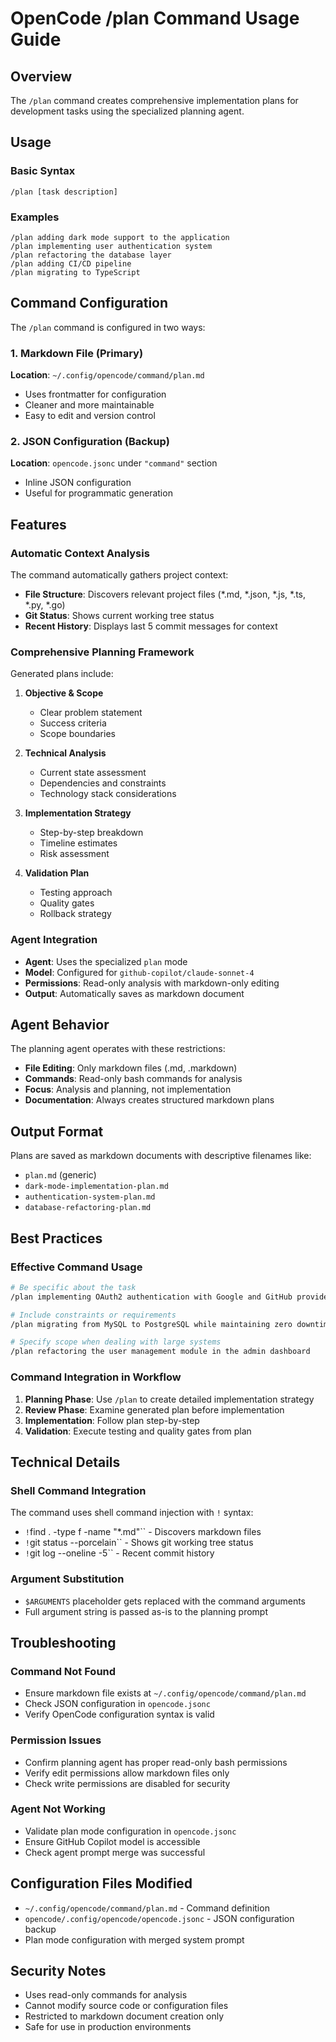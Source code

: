 # OpenCode /plan Command Usage Guide

## Overview
The `/plan` command creates comprehensive implementation plans for development tasks using the specialized planning agent.

## Usage

### Basic Syntax
```
/plan [task description]
```

### Examples
```
/plan adding dark mode support to the application
/plan implementing user authentication system
/plan refactoring the database layer
/plan adding CI/CD pipeline
/plan migrating to TypeScript
```

## Command Configuration

The `/plan` command is configured in two ways:

### 1. Markdown File (Primary)
**Location**: `~/.config/opencode/command/plan.md`
- Uses frontmatter for configuration
- Cleaner and more maintainable
- Easy to edit and version control

### 2. JSON Configuration (Backup)
**Location**: `opencode.jsonc` under `"command"` section
- Inline JSON configuration
- Useful for programmatic generation

## Features

### Automatic Context Analysis
The command automatically gathers project context:
- **File Structure**: Discovers relevant project files (*.md, *.json, *.js, *.ts, *.py, *.go)
- **Git Status**: Shows current working tree status
- **Recent History**: Displays last 5 commit messages for context

### Comprehensive Planning Framework
Generated plans include:

1. **Objective & Scope**
   - Clear problem statement
   - Success criteria
   - Scope boundaries

2. **Technical Analysis**
   - Current state assessment
   - Dependencies and constraints
   - Technology stack considerations

3. **Implementation Strategy**
   - Step-by-step breakdown
   - Timeline estimates
   - Risk assessment

4. **Validation Plan**
   - Testing approach
   - Quality gates
   - Rollback strategy

### Agent Integration
- **Agent**: Uses the specialized `plan` mode
- **Model**: Configured for `github-copilot/claude-sonnet-4`
- **Permissions**: Read-only analysis with markdown-only editing
- **Output**: Automatically saves as markdown document

## Agent Behavior

The planning agent operates with these restrictions:
- **File Editing**: Only markdown files (.md, .markdown)
- **Commands**: Read-only bash commands for analysis
- **Focus**: Analysis and planning, not implementation
- **Documentation**: Always creates structured markdown plans

## Output Format

Plans are saved as markdown documents with descriptive filenames like:
- `plan.md` (generic)
- `dark-mode-implementation-plan.md`
- `authentication-system-plan.md`
- `database-refactoring-plan.md`

## Best Practices

### Effective Command Usage
```bash
# Be specific about the task
/plan implementing OAuth2 authentication with Google and GitHub providers

# Include constraints or requirements
/plan migrating from MySQL to PostgreSQL while maintaining zero downtime

# Specify scope when dealing with large systems
/plan refactoring the user management module in the admin dashboard
```

### Command Integration in Workflow
1. **Planning Phase**: Use `/plan` to create detailed implementation strategy
2. **Review Phase**: Examine generated plan before implementation
3. **Implementation**: Follow plan step-by-step
4. **Validation**: Execute testing and quality gates from plan

## Technical Details

### Shell Command Integration
The command uses shell command injection with `!` syntax:
- `!`find . -type f -name "*.md"`` - Discovers markdown files
- `!`git status --porcelain`` - Shows git working tree status
- `!`git log --oneline -5`` - Recent commit history

### Argument Substitution
- `$ARGUMENTS` placeholder gets replaced with the command arguments
- Full argument string is passed as-is to the planning prompt

## Troubleshooting

### Command Not Found
- Ensure markdown file exists at `~/.config/opencode/command/plan.md`
- Check JSON configuration in `opencode.jsonc`
- Verify OpenCode configuration syntax is valid

### Permission Issues
- Confirm planning agent has proper read-only bash permissions
- Verify edit permissions allow markdown files only
- Check write permissions are disabled for security

### Agent Not Working
- Validate plan mode configuration in `opencode.jsonc`
- Ensure GitHub Copilot model is accessible
- Check agent prompt merge was successful

## Configuration Files Modified
- `~/.config/opencode/command/plan.md` - Command definition
- `opencode/.config/opencode/opencode.jsonc` - JSON configuration backup
- Plan mode configuration with merged system prompt

## Security Notes
- Uses read-only commands for analysis
- Cannot modify source code or configuration files
- Restricted to markdown document creation only
- Safe for use in production environments